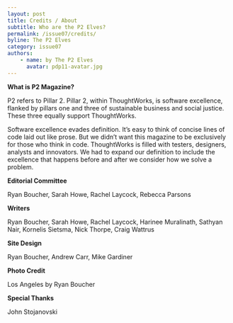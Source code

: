 ```yaml
---
layout: post
title: Credits / About
subtitle: Who are the P2 Elves?
permalink: /issue07/credits/
byline: The P2 Elves
category: issue07
authors:
    - name: by The P2 Elves
      avatar: pdp11-avatar.jpg
---
```

**What is P2 Magazine?**

P2 refers to Pillar 2. Pillar 2, within ThoughtWorks, is software excellence, flanked by pillars one and three of sustainable business and social justice. These three equally support ThoughtWorks.

Software excellence evades definition. It’s easy to think of concise lines of code laid out like prose. But we didn’t want this magazine to be exclusively for those who think in code. ThoughtWorks is filled with testers, designers, analysts and innovators. We had to expand our definition to include the excellence that happens before and after we consider how we solve a problem.

**Editorial Committee**

Ryan Boucher, Sarah Howe, Rachel Laycock, Rebecca Parsons

**Writers**

Ryan Boucher, Sarah Howe, Rachel Laycock, Harinee Muralinath, Sathyan Nair, Kornelis Sietsma, Nick Thorpe, Craig Wattrus

**Site Design**

Ryan Boucher, Andrew Carr, Mike Gardiner

**Photo Credit**

Los Angeles by Ryan Boucher

**Special Thanks**

John Stojanovski

